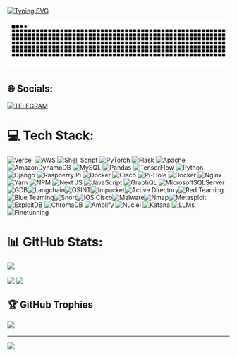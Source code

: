 [![Typing SVG](https://readme-typing-svg.herokuapp.com?color=%2336BCF7&lines=Computer+science+student)](https://git.io/typing-svg)

![Contribution snake example](https://github.com/inekruz/inekruz/blob/output/github-contribution-grid-snake.svg)

## 🌐 Socials:
[![TELEGRAM](https://i.imgur.com/dyhMFDi.png)](https://t.me/inekruz) 

# 💻 Tech Stack:
![Vercel](https://img.shields.io/badge/vercel-%23000000.svg?style=plastic&logo=vercel&logoColor=white) ![AWS](https://img.shields.io/badge/AWS-%23FF9900.svg?style=plastic&logo=amazon-aws&logoColor=white) ![Shell Script](https://img.shields.io/badge/shell_script-%23121011.svg?style=plastic&logo=gnu-bash&logoColor=white) ![PyTorch](https://img.shields.io/badge/PyTorch-%23EE4C2C.svg?style=plastic&logo=PyTorch&logoColor=white) ![Flask](https://img.shields.io/badge/flask-%23000.svg?style=plastic&logo=flask&logoColor=white) ![Apache](https://img.shields.io/badge/apache-%23D42029.svg?style=plastic&logo=apache&logoColor=white) ![AmazonDynamoDB](https://img.shields.io/badge/Amazon%20DynamoDB-4053D6?style=plastic&logo=Amazon%20DynamoDB&logoColor=white) ![MySQL](https://img.shields.io/badge/mysql-%2300000f.svg?style=plastic&logo=mysql&logoColor=white) ![Pandas](https://img.shields.io/badge/pandas-%23150458.svg?style=plastic&logo=pandas&logoColor=white) ![TensorFlow](https://img.shields.io/badge/TensorFlow-%23FF6F00.svg?style=plastic&logo=TensorFlow&logoColor=white) ![Python](https://img.shields.io/badge/python-3670A0?style=plastic&logo=python&logoColor=ffdd54) ![Django](https://img.shields.io/badge/django-%23092E20.svg?style=plastic&logo=django&logoColor=white) ![Raspberry Pi](https://img.shields.io/badge/-RaspberryPi-C51A4A?style=plastic&logo=Raspberry-Pi) ![Docker](https://img.shields.io/badge/docker-%230db7ed.svg?style=plastic&logo=docker&logoColor=white) ![Cisco](https://img.shields.io/badge/cisco-%23049fd9.svg?style=plastic&logo=cisco&logoColor=black) ![Pi-Hole](https://img.shields.io/badge/pihole-%2396060C.svg?style=plastic&logo=pi-hole&logoColor=white) ![Docker](https://img.shields.io/badge/docker-%230db7ed.svg?style=plastic&logo=docker&logoColor=white) ![Nginx](https://img.shields.io/badge/nginx-%23009639.svg?style=plastic&logo=nginx&logoColor=white) ![Yarn](https://img.shields.io/badge/yarn-%232C8EBB.svg?style=plastic&logo=yarn&logoColor=white) ![NPM](https://img.shields.io/badge/NPM-%23CB3837.svg?style=plastic&logo=npm&logoColor=white) ![Next JS](https://img.shields.io/badge/Next-black?style=plastic&logo=next.js&logoColor=white) ![JavaScript](https://img.shields.io/badge/javascript-%23323330.svg?style=plastic&logo=javascript&logoColor=%23F7DF1E) ![GraphQL](https://img.shields.io/badge/-GraphQL-E10098?style=plastic&logo=graphql&logoColor=white) ![MicrosoftSQLServer](https://img.shields.io/badge/Microsoft%20SQL%20Server-CC2927?style=plastic&logo=microsoft%20sql%20server&logoColor=white)![GDB](https://img.shields.io/badge/GDB-%23004D7A?style=flat)![Langchain](https://img.shields.io/badge/Langchain-%23FFD700?style=flat)![OSINT](https://img.shields.io/badge/OSINT-%23FF4500?style=flat)![Impacket](https://img.shields.io/badge/Impacket-%23008B8B?style=flat)![Active Directory](https://img.shields.io/badge/Active%20Directory-%23007396?style=flat&logo=active-directory&logoColor=white)![Red Teaming](https://img.shields.io/badge/Red%20Teaming-%23FF0000?style=flat)![Blue Teaming](https://img.shields.io/badge/Blue%20Teaming-%230000FF?style=flat)![Snort](https://img.shields.io/badge/Snort-%23FF4500?style=flat)![IOS Cisco](https://img.shields.io/badge/IOS%20Cisco-%230049FD?style=flat&logo=cisco&logoColor=white)![Malware](https://img.shields.io/badge/Malware-%23FF0000?style=flat)![Nmap](https://img.shields.io/badge/Nmap-%23000000?style=flat&logo=nmap&logoColor=white)![Metasploit](https://img.shields.io/badge/Metasploit-%23FF0000?style=flat)![ExploitDB](https://img.shields.io/badge/ExploitDB-%23FFFFFF?style=flat)
![ChromaDB](https://img.shields.io/badge/ChromaDB-%23FFA500?style=flat)
![Amplify](https://img.shields.io/badge/Amplify-%23FF00FF?style=flat)
![Nuclei](https://img.shields.io/badge/Nuclei-%23FFFF00?style=flat)
![Katana](https://img.shields.io/badge/Katana-%23000000?style=flat)
![LLMs](https://img.shields.io/badge/LLMs-%23FFD700?style=flat)
![Finetunning](https://img.shields.io/badge/Finetunning-%23FF8C00?style=flat)
# 📊 GitHub Stats:
![](https://github-profile-summary-cards.vercel.app/api/cards/profile-details?username=inekruz&theme=solarized_dark)

![](https://github-profile-summary-cards.vercel.app/api/cards/stats?username=inekruz&theme=solarized_dark) ![](https://github-profile-summary-cards.vercel.app/api/cards/productive-time?username=inekruz&theme=solarized_dark)

## 🏆 GitHub Trophies
![](https://github-profile-trophy.vercel.app/?username=inekruz&theme=radical&no-frame=false&no-bg=true&margin-w=4)

---
[![](https://visitcount.itsvg.in/api?id=inekruz&icon=0&color=0)](https://visitcount.itsvg.in)
